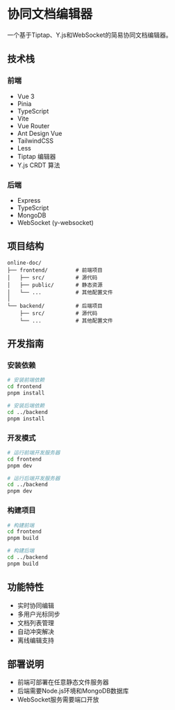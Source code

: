 # 协同文档编辑器

一个基于Tiptap、Y.js和WebSocket的简易协同文档编辑器。

## 技术栈

### 前端
- Vue 3
- Pinia
- TypeScript
- Vite
- Vue Router
- Ant Design Vue
- TailwindCSS
- Less
- Tiptap 编辑器
- Y.js CRDT 算法

### 后端
- Express
- TypeScript
- MongoDB
- WebSocket (y-websocket)

## 项目结构

```
online-doc/
├── frontend/         # 前端项目
│   ├── src/          # 源代码
│   ├── public/       # 静态资源
│   └── ...           # 其他配置文件
│
└── backend/          # 后端项目
    ├── src/          # 源代码
    └── ...           # 其他配置文件
```

## 开发指南

### 安装依赖

```bash
# 安装前端依赖
cd frontend
pnpm install

# 安装后端依赖
cd ../backend
pnpm install
```

### 开发模式

```bash
# 运行前端开发服务器
cd frontend
pnpm dev

# 运行后端开发服务器
cd ../backend
pnpm dev
```

### 构建项目

```bash
# 构建前端
cd frontend
pnpm build

# 构建后端
cd ../backend
pnpm build
```

## 功能特性

- 实时协同编辑
- 多用户光标同步
- 文档列表管理
- 自动冲突解决
- 离线编辑支持

## 部署说明

- 前端可部署在任意静态文件服务器
- 后端需要Node.js环境和MongoDB数据库
- WebSocket服务需要端口开放 